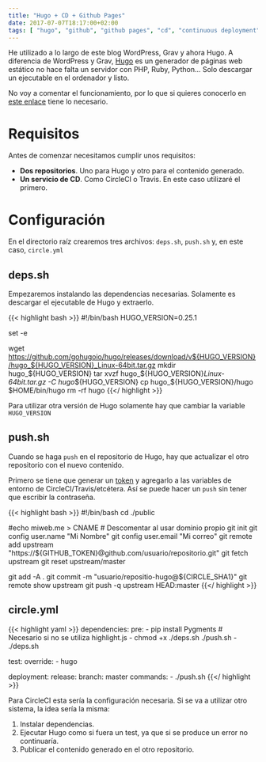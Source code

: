```yaml
---
title: "Hugo + CD + Github Pages"
date: 2017-07-07T18:17:00+02:00
tags: [ "hugo", "github", "github pages", "cd", "continuous deployment", "deployment" ]
---
```

He utilizado a lo largo de este blog WordPress, Grav y ahora Hugo. A diferencia de WordPress y Grav, [Hugo](https://gohugo.io) es un generador de páginas web estático no hace falta un servidor con PHP, Ruby, Python... Solo descargar un ejecutable en el ordenador y listo.

<!--more-->

No voy a comentar el funcionamiento, por lo que si quieres conocerlo en [este enlace](https://gohugo.io/overview/quickstart/) tiene lo necesario.

# Requisitos
Antes de comenzar necesitamos cumplir unos requisitos:

*   **Dos repositorios**. Uno para Hugo y otro para el contenido generado.
*   **Un servicio de CD**. Como CircleCI o Travis. En este caso utilizaré el primero.

# Configuración
En el directorio raíz crearemos tres archivos: `deps.sh`, `push.sh` y, en este caso, `circle.yml`

## deps.sh
Empezaremos instalando las dependencias necesarias. Solamente es descargar el ejecutable de Hugo y extraerlo.

{{< highlight bash >}}
#!/bin/bash
HUGO_VERSION=0.25.1

set -e

wget https://github.com/gohugoio/hugo/releases/download/v${HUGO_VERSION}/hugo_${HUGO_VERSION}_Linux-64bit.tar.gz
mkdir hugo_${HUGO_VERSION}
tar xvzf hugo_${HUGO_VERSION}_Linux-64bit.tar.gz -C hugo_${HUGO_VERSION}
cp hugo_${HUGO_VERSION}/hugo $HOME/bin/hugo
rm -rf hugo
{{</ highlight >}}

Para utilizar otra versión de Hugo solamente hay que cambiar la variable `HUGO_VERSION`

## push.sh
Cuando se haga `push` en el repositorio de Hugo, hay que actualizar el otro repositorio con el nuevo contenido.

Primero se tiene que generar un [token](https://github.com/settings/tokens) y agregarlo a las variables de entorno de CircleCI/Travis/etcétera. Así se puede hacer un `push` sin tener que escribir la contraseña.

{{< highlight bash >}}
#!/bin/bash
cd ./public

#echo miweb.me > CNAME # Descomentar al usar dominio propio
git init
git config user.name "Mi Nombre"
git config user.email "Mi correo"
git remote add upstream "https://${GITHUB_TOKEN}@github.com/usuario/repositorio.git"
git fetch upstream
git reset upstream/master

git add -A .
git commit -m "usuario/repositio-hugo@${CIRCLE_SHA1}"
git remote show upstream
git push -q upstream HEAD:master
{{</ highlight >}}

## circle.yml
{{< highlight yaml >}}
dependencies:
  pre:
    - pip install Pygments # Necesario si no se utiliza highlight.js
    - chmod +x ./deps.sh ./push.sh
    - ./deps.sh

test:
  override:
    - hugo

deployment:
  release:
    branch: master
    commands:
      - ./push.sh
{{</ highlight >}}

Para CircleCI esta sería la configuración necesaria. Si se va a utilizar otro sistema, la idea sería la misma:

1.  Instalar dependencias.
2.  Ejecutar Hugo como si fuera un test, ya que si se produce un error no continuaría.
3.  Publicar el contenido generado en el otro repositorio.
